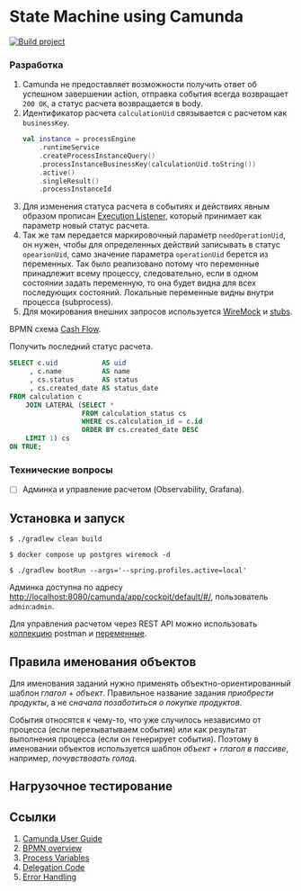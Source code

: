 # State Machine using Camunda

[![Build project](https://github.com/Romanow/camunda-state-machine/actions/workflows/build.yml/badge.svg?branch=master)](https://github.com/Romanow/camunda-state-machine/actions/workflows/build.yml)

### Разработка

1. Camunda не предоставляет возможности получить ответ об успешном завершении action, отправка события всегда
   возвращает `200 ОК`, а статус расчета возвращается в body.
2. Идентификатор расчета `calculationUid` связывается с расчетом как `businessKey`.
   ```kotlin
   val instance = processEngine
       .runtimeService
       .createProcessInstanceQuery()
       .processInstanceBusinessKey(calculationUid.toString())
       .active()
       .singleResult()
       .processInstanceId
   ```
3. Для изменения статуса расчета в событиях и действиях явным образом
   прописан [Execution Listener](src/main/java/ru/romanow/camunda/service/ProcessListener.kt), который принимает как
   параметр новый статус расчета.
4. Так же там передается маркировочный параметр `needOperationUid`, он нужен, чтобы для определенных действий записывать
   в статус `opearionUid`, само значение параметра `operationUid` берется из переменных. Так было реализовано потому
   что переменные принадлежит всему процессу, следовательно, если в одном состоянии задать переменную, то она будет
   видна для всех последующих состояний. Локальные переменные видны внутри процесса (subprocess).
5. Для мокирования внешних запросов используется [WireMock](https://wiremock.org/) и [stubs](stubs/mappings/stubs.json).

BPMN схема [Cash Flow](src/main/resources/bpmn/CashFlowProcess.bpmn).

Получить последний статус расчета.

```sql
SELECT c.uid           AS uid
     , c.name          AS name
     , cs.status       AS status
     , cs.created_date AS status_date
FROM calculation c
    JOIN LATERAL (SELECT *
                  FROM calculation_status cs
                  WHERE cs.calculation_id = c.id
                  ORDER BY cs.created_date DESC
    LIMIT 1) cs
ON TRUE;
```

### Технические вопросы

* [ ] Админка и управление расчетом (Observability, Grafana).

## Установка и запуск

```shell
$ ./gradlew clean build

$ docker compose up postgres wiremock -d

$ ./gradlew bootRun --args='--spring.profiles.active=local'
```

Админка доступна по
адресу [http://localhost:8080/camunda/app/cockpit/default/#/](http://localhost:8080/camunda/app/cockpit/default/#/),
пользователь `admin`:`admin`.

Для управления расчетом через REST API можно использовать [коллекцию](postman/collection.json) postman
и [переменные](postman/environment.json).

## Правила именования объектов

Для именования заданий нужно применять объектно-ориентированный шаблон _глагол_ + _объект_. Правильное название
задания _приобрести продукты_, а не _сначала позаботиться о покупке продуктов_.

События относятся к чему-то, что уже случилось независимо от процесса (если перехыватываем события) или как результат
выполнения процесса (если он генерирует события). Поэтому в именовании объектов используется шаблон _объект_ + _глагол в
пассиве_, например, _почувствовать голод_.

## Нагрузочное тестирование

## Ссылки

1. [Camunda User Guide](https://docs.camunda.org/manual/latest/user-guide/)
2. [BPMN overview](https://camunda.com/bpmn/reference/)
3. [Process Variables](https://docs.camunda.org/manual/7.16/user-guide/process-engine/variables/)
4. [Delegation Code](https://docs.camunda.org/manual/7.16/user-guide/process-engine/delegation-code/)
5. [Error Handling](https://docs.camunda.org/manual/7.16/user-guide/process-engine/error-handling/)
